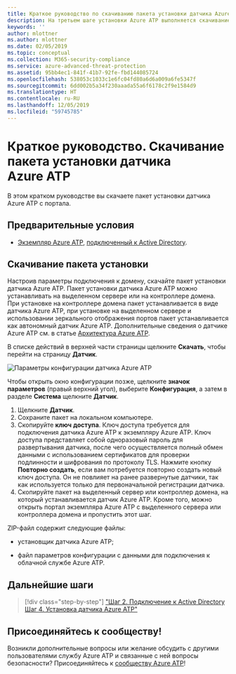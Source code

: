 ```yaml
---
title: Краткое руководство по скачиванию пакета установки датчика Azure ATP | Документация Майкрософт
description: На третьем шаге установки Azure ATP выполняется скачивание пакета установки датчика Azure ATP.
keywords: ''
author: mlottner
ms.author: mlottner
ms.date: 02/05/2019
ms.topic: conceptual
ms.collection: M365-security-compliance
ms.service: azure-advanced-threat-protection
ms.assetid: 95bb4ec1-841f-41b7-92fe-fbd144085724
ms.openlocfilehash: 538053c1033c1e6fc04fd80a6d6a009a6fe5347f
ms.sourcegitcommit: 6dd002b5a34f230aaada55a6f6178c2f9e1584d9
ms.translationtype: HT
ms.contentlocale: ru-RU
ms.lasthandoff: 12/05/2019
ms.locfileid: "59745785"
---
```

# <a name="quickstart-download-the-azure-atp-sensor-setup-package"></a>Краткое руководство. Скачивание пакета установки датчика Azure ATP

В этом кратком руководстве вы скачаете пакет установки датчика Azure ATP с портала.

## <a name="prerequisites"></a>Предварительные условия

- [Экземпляр Azure ATP](install-atp-step1.md), [подключенный к Active Directory](install-atp-step2.md).

## <a name="download-the-setup-package"></a>Скачивание пакета установки

Настроив параметры подключения к домену, скачайте пакет установки датчика Azure ATP. Пакет установки датчика Azure ATP можно устанавливать на выделенном сервере или на контроллере домена. При установке на контроллере домена пакет устанавливается в виде датчика Azure ATP, при установке на выделенном сервере и использовании зеркального отображения портов пакет устанавливается как автономный датчик Azure ATP. Дополнительные сведения о датчике Azure ATP см. в статье [Архитектура Azure ATP](atp-architecture.md). 

В списке действий в верхней части страницы щелкните **Скачать**, чтобы перейти на страницу **Датчик**.

![Параметры конфигурации датчика Azure ATP](media/atp-sensor-config.png)

 Чтобы открыть окно конфигурации позже, щелкните **значок параметров** (правый верхний угол), выберите **Конфигурация**, а затем в разделе **Система** щелкните **Датчик**.  

1. Щелкните **Датчик**.
2. Сохраните пакет на локальном компьютере.
3. Скопируйте **ключ** **доступа**. Ключ доступа требуется для подключения датчика Azure ATP к экземпляру Azure ATP. Ключ доступа представляет собой одноразовый пароль для развертывания датчика, после чего осуществляется полный обмен данными с использованием сертификатов для проверки подлинности и шифрования по протоколу TLS. Нажмите кнопку **Повторно создать**, если вам потребуется повторно создать новый ключ доступа. Он не повлияет на ранее развернутые датчики, так как используется только для первоначальной регистрации датчика.
4. Скопируйте пакет на выделенный сервер или контроллер домена, на который устанавливается датчик Azure ATP. Кроме того, можно открыть портал экземпляра Azure ATP с выделенного сервера или контроллера домена и пропустить этот шаг.

ZIP-файл содержит следующие файлы:

- установщик датчика Azure ATP;

- файл параметров конфигурации с данными для подключения к облачной службе Azure ATP.

## <a name="next-steps"></a>Дальнейшие шаги

> [!div class="step-by-step"]
> ["Шаг 2. Подключение к Active Directory](install-atp-step2.md)
> [Шаг 4. Установка датчика Azure ATP"](install-atp-step4.md)

## <a name="join-the-community"></a>Присоединяйтесь к сообществу!

Возникли дополнительные вопросы или желание обсудить с другими пользователями службу Azure ATP и связанные с ней вопросы безопасности? Присоединяйтесь к [сообществу Azure ATP](https://aka.ms/azureatpcommunity)!
